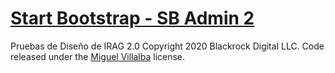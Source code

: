 # [Start Bootstrap - SB Admin 2](https://startbootstrap.com/template-overviews/sb-admin-2/)
Pruebas de Diseño de IRAG 2.0
Copyright 2020 Blackrock Digital LLC. Code released under the [Miguel Villalba](https://github.com/RiderMike27) license.
